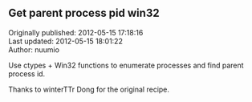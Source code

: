 ## Get parent process pid win32  
Originally published: 2012-05-15 17:18:16  
Last updated: 2012-05-15 18:01:22  
Author: nuumio   
  
Use ctypes + Win32 functions to enumerate processes and find parent process id.

Thanks to winterTTr Dong for the original recipe.